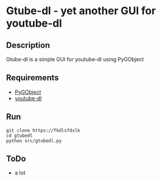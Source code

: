 # Gtube-dl - yet another GUI for youtube-dl

## Description

Gtube-dl is a simple GUI for youtube-dl using PyGObject

## Requirements

* [PyGObject](https://pygobject.readthedocs.io/en/latest/)
* [youtube-dl](https://rg3.github.io/youtube-dl/)

## Run
```
git clone https://fkdlsfdslk
cd gtubedl
python src/gtubedl.py
```
## ToDo

* a lot
